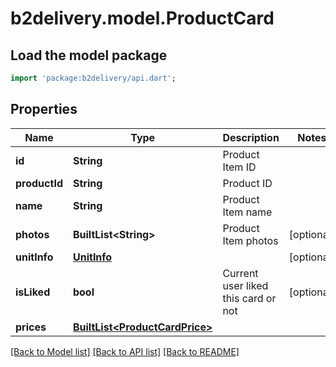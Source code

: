 # b2delivery.model.ProductCard

## Load the model package
```dart
import 'package:b2delivery/api.dart';
```

## Properties
Name | Type | Description | Notes
------------ | ------------- | ------------- | -------------
**id** | **String** | Product Item ID | 
**productId** | **String** | Product ID | 
**name** | **String** | Product Item name | 
**photos** | **BuiltList&lt;String&gt;** | Product Item photos | [optional] 
**unitInfo** | [**UnitInfo**](UnitInfo.md) |  | [optional] 
**isLiked** | **bool** | Current user liked this card or not | [optional] 
**prices** | [**BuiltList&lt;ProductCardPrice&gt;**](ProductCardPrice.md) |  | 

[[Back to Model list]](../README.md#documentation-for-models) [[Back to API list]](../README.md#documentation-for-api-endpoints) [[Back to README]](../README.md)


